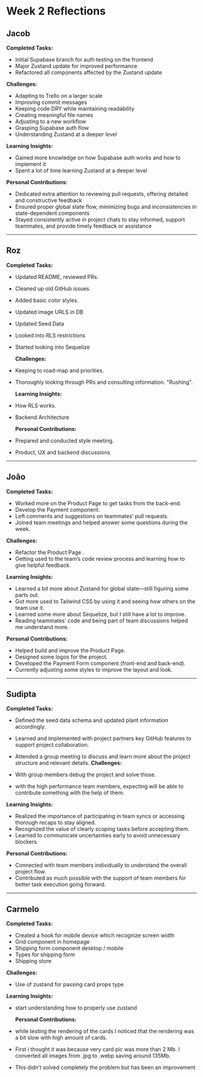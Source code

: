 # Week 2 Reflections

## Jacob

**Completed Tasks:**

- Initial Supabase branch for auth testing on the frontend
- Major Zustand update for improved performance
- Refactored all components affected by the Zustand update

**Challenges:**

- Adapting to Trello on a larger scale
- Improving commit messages
- Keeping code DRY while maintaining readability
- Creating meaningful file names
- Adjusting to a new workflow
- Grasping Supabase auth flow
- Understanding Zustand at a deeper level

**Learning Insights:**

- Gained more knowledge on how Supabase auth works and how to implement it
- Spent a lot of time learning Zustand at a deeper level

**Personal Contributions:**

- Dedicated extra attention to reviewing pull requests, offering detailed and constructive feedback
- Ensured proper global state flow, minimizing bugs and inconsistencies in state-dependent components
- Stayed consistently active in project chats to stay informed, support teammates, and provide timely feedback or assistance

---

## Roz

**Completed Tasks:**

- Updated README, reviewed PRs.
- Cleaned up old GitHub issues.
- Added basic color styles.
- Updated image URLS in DB
- Updated Seed Data
- Looked into RLS restrictions
- Started looking into Sequelize

  **Challenges:**

- Keeping to road-map and priorities.
- Thoroughly looking through PRs and consulting information. "Rushing".

  **Learning Insights:**

- How RLS works.
- Backend Architecture

  **Personal Contributions:**

- Prepared and conducted style meeting.
- Product, UX and backend discussions

---

## João

**Completed Tasks:**

- Worked more on the Product Page to get tasks from the back-end.
- Develop the Payment component.
- Left comments and suggestions on teammates’ pull requests.
- Joined team meetings and helped answer some questions during the week.

**Challenges:**

- Refactor the Product Page .
- Getting used to the team’s code review process and learning how to give helpful feedback.

**Learning Insights:**

- Learned a bit more about Zustand for global state—still figuring some parts out.
- Got more used to Tailwind CSS by using it and seeing how others on the team use it.
- Learned some more about Sequelize, but I still have a lot to improve.
- Reading teammates’ code and being part of team discussions helped me understand more.

**Personal Contributions:**

- Helped build and improve the Product Page.
- Designed some logos for the project.
- Developed the Payment Form component (front-end and back-end).
- Currently adjusting some styles to improve the layout and look.

---

## Sudipta

**Completed Tasks:**

- Defined the seed data schema and updated plant information accordingly.
- Learned and implemented with project partners key GitHub features to support project collaboration.
- Attended a group meeting to discuss and learn more about the project structure and relevant details.
  **Challenges:**

- With group members debug the project and solve those.
- with the high performance team members, expecting will be able to contribute something with the help of them.

**Learning Insights:**

- Realized the importance of participating in team syncs or accessing thorough recaps to stay aligned.
- Recognized the value of clearly scoping tasks before accepting them.
- Learned to communicate uncertainties early to avoid unnecessary blockers.

**Personal Contributions:**

- Connected with team members individually to understand the overall project flow.
- Contributed as much possible with the support of team members for better task execution going forward.

---

## Carmelo

**Completed Tasks:**

- Created a hook for mobile device which recognize screen width
- Grid component in homepage
- Shipping form component desktop / mobile
- Types for shipping form
- Shipping store

**Challenges:**

- Use of zustand for passing card props type

**Learning Insights:**

- start understanding how to properly use zustand

  **Personal Contributions:**

- while testing the rendering of the cards I noticed that the rendering was a bit slow with high amount of cards.
- First i thought it was because very card pic was more than 2 Mb. I converted all images from .jpg to .webp saving around 135Mb.
- This didn’t solved completely the problem but has been an improvement
